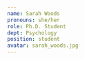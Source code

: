```yaml
---
name: Sarah Woods
pronouns: she/her
role: Ph.D. Student
dept: Psychology
position: student
avatar: sarah_woods.jpg
---
```


